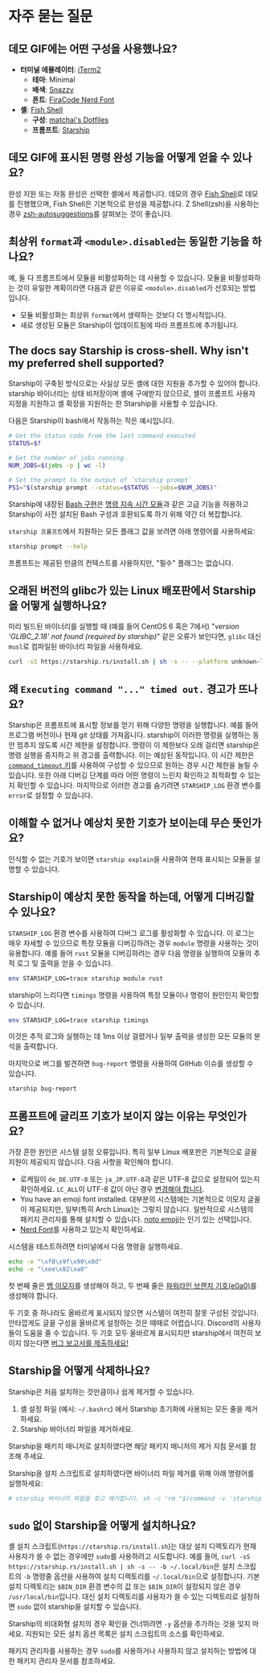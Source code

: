 # 자주 묻는 질문

## 데모 GIF에는 어떤 구성을 사용했나요?

- **터미널 에뮬레이터**: [iTerm2](https://iterm2.com/)
  - **테마**: Minimal
  - **배색**: [Snazzy](https://github.com/sindresorhus/iterm2-snazzy)
  - **폰트**: [FiraCode Nerd Font](https://www.nerdfonts.com/font-downloads)
- **셸**: [Fish Shell](https://fishshell.com/)
  - **구성**: [matchai's Dotfiles](https://github.com/matchai/dotfiles/blob/b6c6a701d0af8d145a8370288c00bb9f0648b5c2/.config/fish/config.fish)
  - **프롬프트**: [Starship](https://starship.rs/)

## 데모 GIF에 표시된 명령 완성 기능을 어떻게 얻을 수 있나요?

완성 지원 또는 자동 완성은 선택한 셸에서 제공합니다. 데모의 경우 [Fish Shell](https://fishshell.com/)로 데모를 진행했으며, Fish Shell은 기본적으로 완성을 제공합니다. Z Shell(zsh)을 사용하는 경우 [zsh-autosuggestions](https://github.com/zsh-users/zsh-autosuggestions)를 살펴보는 것이 좋습니다.

## 최상위 `format`과 `<module>.disabled`는 동일한 기능을 하나요?

예, 둘 다 프롬프트에서 모듈을 비활성화하는 데 사용할 수 있습니다. 모듈을 비활성화하는 것이 유일한 계획이라면 다음과 같은 이유로 `<module>.disabled`가 선호되는 방법입니다.

- 모듈 비활성화는 최상위 `format`에서 생략하는 것보다 더 명시적입니다.
- 새로 생성된 모듈은 Starship이 업데이트됨에 따라 프롬프트에 추가됩니다.

## The docs say Starship is cross-shell. Why isn't my preferred shell supported?

Starship이 구축된 방식으로는 사실상 모든 셸에 대한 지원을 추가할 수 있어야 합니다. starship 바이너리는 상태 비저장이며 셸에 구애받지 않으므로, 셸이 프롬프트 사용자 지정을 지원하고 셸 확장을 지원하는 한 Starship을 사용할 수 있습니다.

다음은 Starship이 bash에서 작동하는 작은 예시입니다.

```sh
# Get the status code from the last command executed
STATUS=$?

# Get the number of jobs running.
NUM_JOBS=$(jobs -p | wc -l)

# Set the prompt to the output of `starship prompt`
PS1="$(starship prompt --status=$STATUS --jobs=$NUM_JOBS)"
```

Starship에 내장된 [Bash 구현](https://github.com/starship/starship/blob/master/src/init/starship.bash)은 [명령 지속 시간 모듈](https://starship.rs/config/#command-duration)과 같은 고급 기능을 허용하고 Starship이 사전 설치된 Bash 구성과 호환되도록 하기 위해 약간 더 복잡합니다.

`starship 프롬프트`에서 지원하는 모든 플래그 값을 보려면 아래 명령어를 사용하세요:

```sh
starship prompt --help
```

프롬프트는 제공된 만큼의 컨텍스트를 사용하지만, "필수" 플래그는 없습니다.

## 오래된 버전의 glibc가 있는 Linux 배포판에서 Starship을 어떻게 실행하나요?

미리 빌드된 바이너리를 실행할 때 (예를 들어 CentOS 6 혹은 7에서) "_version 'GLIBC_2.18' not found (required by starship)_" 같은 오류가 보인다면, `glibc` 대신 `musl`로 컴파일된 바이너리 파일을 사용하세요.

```sh
curl -sS https://starship.rs/install.sh | sh -s -- --platform unknown-linux-musl
```

## 왜 `Executing command "..." timed out.` 경고가 뜨나요?

Starship은 프롬프트에 표시할 정보를 얻기 위해 다양한 명령을 실행합니다. 예를 들어 프로그램 버전이나 현재 git 상태를 가져옵니다. starship이 이러한 명령을 실행하는 동안 멈추지 않도록 시간 제한을 설정합니다. 명령이 이 제한보다 오래 걸리면 starship은 명령 실행을 중지하고 위 경고를 출력합니다. 이는 예상된 동작입니다. 이 시간 제한은 [`command_timeout` 키](../config/#prompt)를 사용하여 구성할 수 있으므로 원하는 경우 시간 제한을 늘릴 수 있습니다. 또한 아래 디버깅 단계를 따라 어떤 명령이 느린지 확인하고 최적화할 수 있는지 확인할 수 있습니다. 마지막으로 이러한 경고를 숨기려면 `STARSHIP_LOG` 환경 변수를 `error`로 설정할 수 있습니다.

## 이해할 수 없거나 예상치 못한 기호가 보이는데 무슨 뜻인가요?

인식할 수 없는 기호가 보이면 `starship explain`을 사용하여 현재 표시되는 모듈을 설명할 수 있습니다.

## Starship이 예상치 못한 동작을 하는데, 어떻게 디버깅할 수 있나요?

`STARSHIP_LOG` 환경 변수를 사용하여 디버그 로그를 활성화할 수 있습니다. 이 로그는 매우 자세할 수 있으므로 특정 모듈을 디버깅하려는 경우 `module` 명령을 사용하는 것이 유용합니다. 예를 들어 `rust` 모듈을 디버깅하려는 경우 다음 명령을 실행하여 모듈의 추적 로그 및 출력을 얻을 수 있습니다.

```sh
env STARSHIP_LOG=trace starship module rust
```

starship이 느리다면 `timings` 명령을 사용하여 특정 모듈이나 명령이 원인인지 확인할 수 있습니다.

```sh
env STARSHIP_LOG=trace starship timings
```

이것은 추적 로그와 실행하는 데 1ms 이상 걸렸거나 일부 출력을 생성한 모든 모듈의 분석을 출력합니다.

마지막으로 버그를 발견하면 `bug-report` 명령을 사용하여 GitHub 이슈를 생성할 수 있습니다.

```sh
starship bug-report
```

## 프롬프트에 글리프 기호가 보이지 않는 이유는 무엇인가요?

가장 흔한 원인은 시스템 설정 오류입니다. 특히 일부 Linux 배포판은 기본적으로 글꼴 지원이 제공되지 않습니다. 다음 사항을 확인해야 합니다.

- 로케일이 `de_DE.UTF-8` 또는 `ja_JP.UTF-8`과 같은 UTF-8 값으로 설정되어 있는지 확인하세요. `LC_ALL`이 UTF-8 값이 아닌 경우 [변경해야 합니다](https://www.tecmint.com/set-system-locales-in-linux/).
- You have an emoji font installed. 대부분의 시스템에는 기본적으로 이모지 글꼴이 제공되지만, 일부(특히 Arch Linux)는 그렇지 않습니다. 일반적으로 시스템의 패키지 관리자를 통해 설치할 수 있습니다. [noto emoji](https://www.google.com/get/noto/help/emoji/)는 인기 있는 선택입니다.
- [Nerd Font](https://www.nerdfonts.com/)를 사용하고 있는지 확인하세요.

시스템을 테스트하려면 터미널에서 다음 명령을 실행하세요.

```sh
echo -e "\xf0\x9f\x90\x8d"
echo -e "\xee\x82\xa0"
```

첫 번째 줄은 [뱀 이모지](https://emojipedia.org/snake/)를 생성해야 하고, 두 번째 줄은 [파워라인 브랜치 기호(e0a0)](https://github.com/ryanoasis/powerline-extra-symbols#glyphs)를 생성해야 합니다.

두 기호 중 하나라도 올바르게 표시되지 않으면 시스템이 여전히 잘못 구성된 것입니다. 안타깝게도 글꼴 구성을 올바르게 설정하는 것은 때때로 어렵습니다. Discord의 사용자들이 도움을 줄 수 있습니다. 두 기호 모두 올바르게 표시되지만 starship에서 여전히 보이지 않는다면 [버그 보고서를 제출하세요!](https://github.com/starship/starship/issues/new/choose)

## Starship을 어떻게 삭제하나요?

Starship은 처음 설치하는 것만큼이나 쉽게 제거할 수 있습니다.

1. 셸 설정 파일 (예시: `~/.bashrc`) 에서 Starship 초기화에 사용되는 모든 줄을 제거하세요.
1. Starship 바이너리 파일을 제거하세요.

Starship을 패키지 매니저로 설치하였다면 해당 패키지 매니저의 제거 지침 문서를 참조해 주세요.

Starship을 설치 스크립트로 설치하였다면 바이너리 파일 제거를 위해 아래 명령어를 실행하세요:

```sh
# starship 바이너리 파일을 찾고 제거합니다. sh -c 'rm "$(command -v 'starship')"'
```

## `sudo` 없이 Starship을 어떻게 설치하나요?

셸 설치 스크립트(`https://starship.rs/install.sh`)는 대상 설치 디렉토리가 현재 사용자가 쓸 수 없는 경우에만 `sudo`를 사용하려고 시도합니다. 예를 들어, `curl -sS https://starship.rs/install.sh | sh -s -- -b ~/.local/bin`은 설치 스크립트의 `-b` 명령줄 옵션을 사용하여 설치 디렉토리를 `~/.local/bin`으로 설정합니다. 기본 설치 디렉토리는 `$BIN_DIR` 환경 변수의 값 또는 `$BIN_DIR`이 설정되지 않은 경우 `/usr/local/bin`입니다. 대신 설치 디렉토리를 사용자가 쓸 수 있는 디렉토리로 설정하면 `sudo` 없이 starship을 설치할 수 있습니다.

Starship의 비대화형 설치의 경우 확인을 건너뛰려면 `-y` 옵션을 추가하는 것을 잊지 마세요. 지원되는 모든 설치 옵션 목록은 설치 스크립트의 소스를 확인하세요.

패키지 관리자를 사용하는 경우 `sudo`를 사용하거나 사용하지 않고 설치하는 방법에 대한 패키지 관리자 문서를 참조하세요.
